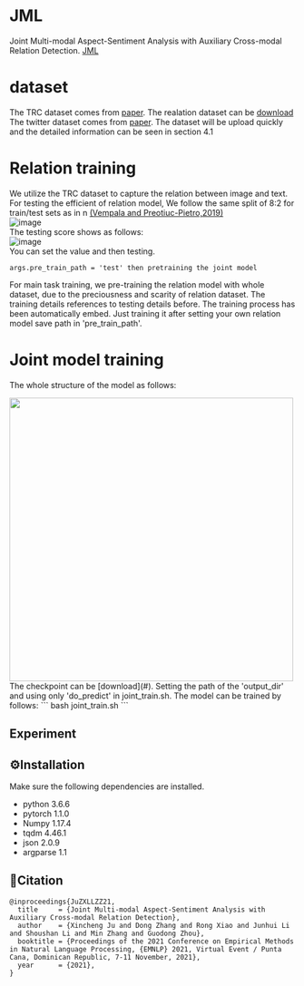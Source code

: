 # JML
Joint Multi-modal Aspect-Sentiment Analysis with Auxiliary Cross-modal
Relation Detection.  [JML](https://aclanthology.org/2021.emnlp-main.360.pdf)


# dataset 
The TRC dataset comes from [paper](https://aclanthology.org/P19-1272.pdf). The realation dataset can be [download](https://github.com/danielpreotiuc/text-image-relationship/)
The twitter dataset comes from [paper](https://aclanthology.org/P18-1185.pdf). The dataset will be upload quickly and the detailed information can be seen in section 4.1

# Relation training 
We utilize the TRC dataset to capture the relation between image and text. 
For testing the efficient of relation model, We follow the same split of 8:2 for train/test sets as in n [(Vempala and Preotiuc-Pietro,2019)](https://aclanthology.org/P19-1272.pdf)  
![image](https://user-images.githubusercontent.com/69071185/145937952-bfc6565b-deb2-4504-84fb-fe679ab56dfe.png)    
The testing score shows as follows:  
![image](https://user-images.githubusercontent.com/69071185/145938607-68194ac4-4942-4677-9aa8-4a32a98c8baa.png)  
You can set the value and then testing.
```
args.pre_train_path = 'test' then pretraining the joint model
```
For main task training, we pre-training the relation model with whole dataset, due to the preciousness and scarity of relation dataset. The training details references to testing details before. The training process  has been automatically embed. Just training it after setting your own relation model save path in 'pre_train_path'.


# Joint model training 
The whole structure of the model as follows:  
<!-- ![image](https://user-images.githubusercontent.com/69071185/145938959-d2458f1b-9250-4e26-aca6-71bc4aee9edc.png) -->
<img src='https://user-images.githubusercontent.com/69071185/145938959-d2458f1b-9250-4e26-aca6-71bc4aee9edc.png' width='500'>
The checkpoint can be [download](#). Setting the path of the 'output_dir' and using only 'do_predict' in joint_train.sh.
The model can be trained by follows:
```
bash  joint_train.sh  
```  

## Experiment 

## ⚙️Installation
Make sure the following dependencies are installed.

- python 3.6.6
- pytorch 1.1.0
- Numpy 1.17.4
- tqdm 4.46.1
- json 2.0.9
- argparse 1.1

<!-- # About whole code -->
<!-- We are delighted that paper is accepted by EMNLP and we promised to open the code. However, I am very busy recently. Given a few weeks, the code will be on the github. -->  


## 📜Citation
```
@inproceedings{JuZXLLZZ21,
  title     = {Joint Multi-modal Aspect-Sentiment Analysis with Auxiliary Cross-modal Relation Detection},
  author    = {Xincheng Ju and Dong Zhang and Rong Xiao and Junhui Li and Shoushan Li and Min Zhang and Guodong Zhou},
  booktitle = {Proceedings of the 2021 Conference on Empirical Methods in Natural Language Processing, {EMNLP} 2021, Virtual Event / Punta Cana, Dominican Republic, 7-11 November, 2021},
  year      = {2021},
}
```

